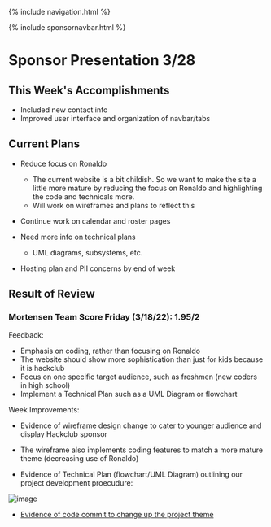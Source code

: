 {% include navigation.html %}

{% include sponsornavbar.html %}

# Sponsor Presentation 3/28

## This Week's Accomplishments

- Included new contact info
- Improved user interface and organization of navbar/tabs

## Current Plans

- Reduce focus on Ronaldo
  - The current website is a bit childish. So we want to make the site a little more mature by reducing the focus on Ronaldo and highlighting the code and technicals more.
  - Will work on wireframes and plans to reflect this

- Continue work on calendar and roster pages

- Need more info on technical plans
  - UML diagrams, subsystems, etc.

- Hosting plan and PII concerns by end of week

## Result of Review

### Mortensen Team Score Friday (3/18/22): 1.95/2

Feedback: 
- Emphasis on coding, rather than focusing on Ronaldo
- The website should show more sophistication than just for kids because it is hackclub
- Focus on one specific target audience, such as freshmen (new coders in high school)
- Implement a Technical Plan such as a UML Diagram or flowchart

Week Improvements:
- Evidence of wireframe design change to cater to younger audience and display Hackclub sponsor
- The wireframe also implements coding features to match a more mature theme (decreasing use of Ronaldo)


- Evidence of Technical Plan (flowchart/UML Diagram) outlining our project development proecudure:

![image](https://user-images.githubusercontent.com/89219634/159996637-dd018e88-617f-4bac-bf47-6758df879c9e.png)

- [Evidence of code commit to change up the project theme]()
